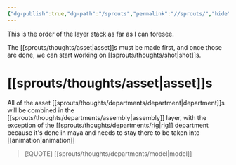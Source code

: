```yaml
---
{"dg-publish":true,"dg-path":"/sprouts","permalink":"//sprouts/","hide":true}
---
```


This is the order of the layer stack as far as I can foresee.

The [[sprouts/thoughts/asset\|asset]]s must be made first, and once those are done, we can start working on [[sprouts/thoughts/shot\|shot]]s.


# [[sprouts/thoughts/asset\|asset]]s

All of the asset [[sprouts/thoughts/departments/department\|department]]s will be combined in the [[sprouts/thoughts/departments/assembly\|assembly]] layer, with the exception of the [[sprouts/thoughts/departments/rig\|rig]] department because it's done in maya and needs to stay there to be taken into  [[animation\|animation]]


> [!QUOTE] [[sprouts/thoughts/departments/model\|model]]
